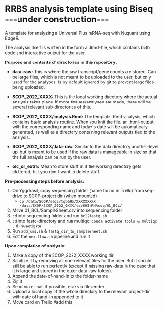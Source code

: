 # RRBS analysis template using Biseq ---under construction---

A template for analyzing a Universal Plus mRNA-seq with Nuquant using EdgeR.

The analysis itself is written in the form a .Rmd-file, which contains both code and interactive output for the user.

**Purpose and contents of directories in this repository:**

-   **data-raw:** This is where the raw transcript/gene counts are stored. Can be large files, which is not meant to be uploaded to the user, but only used for the analyses. Is by default ignored by git to prevent large files being uploaded.

-   **SCOP_2022_XXXX:** This is the local working directory where the actual analysis takes place. If more tissues/analyses are made, there will be several relevant sub-directories of this.

-   **SCOP_2022_XXXX/analysis.Rmd:** The template .Rmd-analysis, which contains basic analysis routine. When you knit the file, an .html-output with the corresponding name and today's date will be automatically generated, as well as a directory containing relevant outputs tied to the analysis.

-   **SCOP_2022_XXXX/data-raw:** Similar to the data directory another-level up, but is meant to be used if the raw data is manageable in size so that the full analysis can be run by the user.

-   **old_or_extra:** Mean to store stuff in if the working directory gets cluttered, but you don't want to delete stuff.

**Pre-processing steps before analysis:**

1.  On Yggdrasil, copy sequencing folder (name found in Trello) from seq-drive to SCOP-project dir (when mounted)
    -   `cp /data/SCOP/seq3/tqb695/XXXXXXXXX /data/SCOP/SCOP_2022_0XXX/tqb695/RNAseq/01_BCL/`
2.  Move 01_BCL/SampleSheet.csv into sequencing folder
3.  `cd` into sequencing folder and run `bcl2fastq.sh`
4.  `cd` into fastq-directory and run multiqc: `conda activate tools & multiqc .` & investigate
5.  Run `add_umi.sh` & `fastq_dir_to_samplesheet.sh`
6.  Edit the `nextflow.sh` pipeline and run it

**Upon completion of analysis:**

1.  Make a copy of the SCOP_2022_XXXX working dir
2.  Sanitize it by removing all non-relevant files for the user. But it should still be able to run perfectly (except if missing raw-data in the case that it is large and stored in the outer data-raw folder).
3.  Append the date-of-hand-in to the folder-name
4.  Zip it
5.  Send via e-mail if possible, else via filesender
6.  Upload a local copy of the whole directory to the relevant project-dir with date of hand-in appended to it
7.  Move card on Trello #add this
